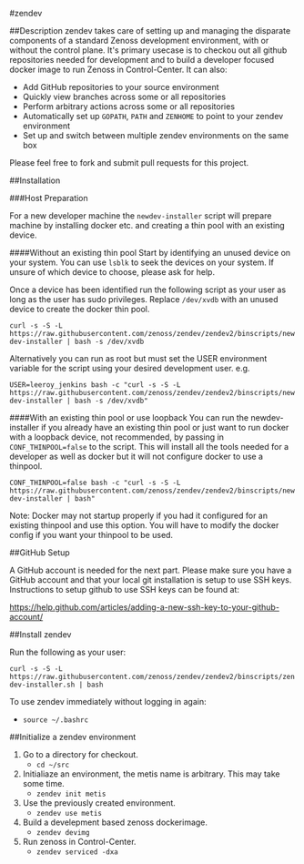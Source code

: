 #zendev

##Description
zendev takes care of setting up and managing the disparate components of a standard Zenoss development environment, 
with or without the control plane. It's primary usecase is to checkou out all github repositories needed for 
development and to build a developer focused docker image to run Zenoss in Control-Center. It can also:

* Add GitHub repositories to your source environment
* Quickly view branches across some or all repositories
* Perform arbitrary actions across some or all repositories
* Automatically set up ``GOPATH``, ``PATH`` and ``ZENHOME`` to point to your zendev environment
* Set up and switch between multiple zendev environments on the same box

Please feel free to fork and submit pull requests for this project.


##Installation

###Host Preparation

For a new developer machine the `newdev-installer` script will prepare machine by installing docker etc. and creating a 
thin pool with an existing device.  

####Without an existing thin pool
Start by identifying an unused device on your system. You can use `lsblk` to seek the devices on your system. 
If unsure of which device to choose, please ask for help.

Once a device has been identified run the following script as your user as long as the user has sudo privileges. 
Replace `/dev/xvdb` with an unused device to create the docker thin pool.

`curl -s -S -L https://raw.githubusercontent.com/zenoss/zendev/zendev2/binscripts/newdev-installer | bash -s /dev/xvdb`

Alternatively you can run as root but must set the USER environment variable for the script using your desired development user. e.g.

`USER=leeroy_jenkins bash -c "curl -s -S -L https://raw.githubusercontent.com/zenoss/zendev/zendev2/binscripts/newdev-installer | bash -s /dev/xvdb"`

####With an existing thin pool or use loopback
You can run the newdev-installer if you already have an existing thin pool or just want to run docker with a loopback 
device, not recommended, by passing in `CONF_THINPOOL=false` to the script.  This will install all the tools needed for
 a developer as well as docker but it will not configure docker to use a thinpool. 

`CONF_THINPOOL=false bash -c "curl -s -S -L https://raw.githubusercontent.com/zenoss/zendev/zendev2/binscripts/newdev-installer | bash"`

Note: Docker may not startup properly if you had it configured for an existing thinpool and use this option. You will 
have to modify the docker config if you want your thinpool to be used.

##GitHub Setup

A GitHub account is needed for the next part. Please make sure you have a GitHub account and that your local git 
installation is setup to use SSH keys. Instructions to setup github to use SSH keys can be found at:  

https://help.github.com/articles/adding-a-new-ssh-key-to-your-github-account/


##Install zendev

Run the following as your user:

`curl -s -S -L https://raw.githubusercontent.com/zenoss/zendev/zendev2/binscripts/zendev-installer.sh | bash`

To use zendev immediately without logging in again:
*   `source ~/.bashrc`

##Initialize a zendev environment

1. Go to a directory for checkout.
    * `cd ~/src`
1. Initialiaze an environment, the metis name is arbitrary. This may take some time.
    * `zendev init metis`  
1. Use the previously created environment.
    * `zendev use metis`
1. Build a develepment based zenoss dockerimage. 
    * `zendev devimg`
1. Run zenoss in Control-Center. 
    * `zendev serviced -dxa`  
